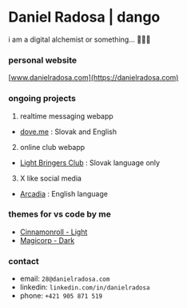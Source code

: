 # Daniel Radosa | dango  
i am a digital alchemist or something... 🧙🏻‍♀️

### personal website
[www.danielradosa.com](https://danielradosa.com)

### ongoing projects
1. realtime messaging webapp
  - [dove.me](https://doveme.netlify.app/) : Slovak and English
    
2. online club webapp
  - [Light Bringers Club](https://light-bringers.netlify.com/) : Slovak language only
    
3. X like social media
  - [Arcadia](https://sociaslink.netlify.app/) : English language

### themes for vs code by me
- [Cinnamonroll - Light](https://marketplace.visualstudio.com/items?itemName=dango.cinnamonroll-theme)
- [Magicorp - Dark](https://marketplace.visualstudio.com/items?itemName=dango.magicorp-theme)

### contact
- email: `28@danielradosa.com`
- linkedin: `linkedin.com/in/danielradosa`
- phone: `+421 905 871 519`
